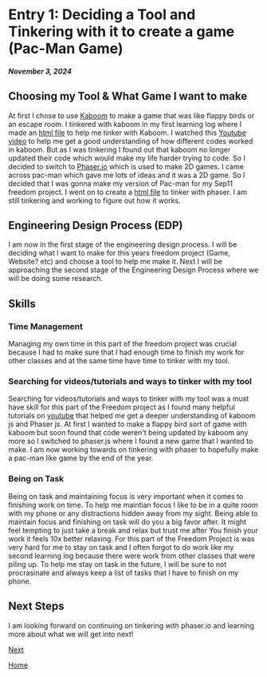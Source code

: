 # Entry 1: Deciding a Tool and Tinkering with it to create a game (Pac-Man Game)
##### November 3, 2024

## Choosing my Tool & What Game I want to make
At first I chose to use [Kaboom](https://kaboomjs.com/) to make a game that was like flappy birds or an escape room. I tinkered with kaboom in my first learning log where I made an [html file](https://github.com/Jimmyl6413/sep11-freedom-project/blob/main/tool/kaboom.html) to help me tinker with Kaboom. I watched this [Youtube video](https://www.youtube.com/watch?v=hgReGsh5xVU&t=1088s) to help me get a good understanding of how different codes worked in kaboom. But as I was tinkering I found out that kaboom no longer updated their code which would make my life harder trying to code. So I decided to switch to [Phaser.io](https://phaser.io/) which is used to make 2D games. I came across pac-man which gave me lots of ideas and it was a 2D game. So I decided that I was gonna make my version of Pac-man for my Sep11 freedom project. I went on to create a [html file](https://github.com/Jimmyl6413/sep11-freedom-project/blob/main/tool/phaser.html) to tinker with phaser. I am still tinkering and working to figure out how it works.

## Engineering Design Process (EDP)
I am now in the first stage of the engineering design process. I will be deciding what I want to make for this years freedom project (Game, Website? etc) and choose a tool to help me make it. Next I will be approaching the second stage of the Engineering Design Process where we will be doing some research.
## Skills
### Time Management
Managing my own time in this part of the freedom project was crucial because I had to make sure that I had enough time to finish my work for other classes and at the same time have time to tinker with my tool.

### Searching for videos/tutorials and ways to tinker with my tool
 Searching for videos/tutorials and ways to tinker with my tool was a must have skill for this part of the Freedom project as I found many helpful tutorials on [youtube](https://www.youtube.com/watch?v=Oix_2NqrdRQ&list=PLHwEiwAgAA2Q3fjGRprbctl-fnOleF1q_&index=5) that helped me get a deeper understanding of kaboom js and Phaser js. At first I wanted to make a flappy bird sort of game with kaboom but soon found that code weren't being updated by kaboom any more so I switched to phaser.js where I found a new game that I wanted to make. I am now working towards on tinkering with phaser to hopefully make a pac-man like game by the end of the year.

### Being on Task
Being on task and maintaining focus is very important when it comes to finishing work on time. To help me maintian focus I like to be in a quite room with my phone or any distractions hidden away from my sight. Being able to maintain focus and finishing on task will do you a big favor after. It might feel tempting to just take a break and relax but trust me after You finish your work it feels 10x better relaxing. For this part of the Freedom Project is was very hard for me to stay on task and I often forgot to do work like my second learning log because there were work from other classes that were piling up. To help me stay on task in the future, I will be sure to not procrasinate and always keep a list of tasks that I have to finish on my phone.

## Next Steps
I am looking forward on continuing on tinkering with phaser.io and learning more about what we will get into next!




[Next](entry02.md)

[Home](../README.md)
